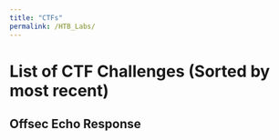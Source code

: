 ```yaml
---
title: "CTFs"
permalink: /HTB_Labs/
---
```

# List of CTF Challenges (Sorted by most recent)
## Offsec Echo Response
